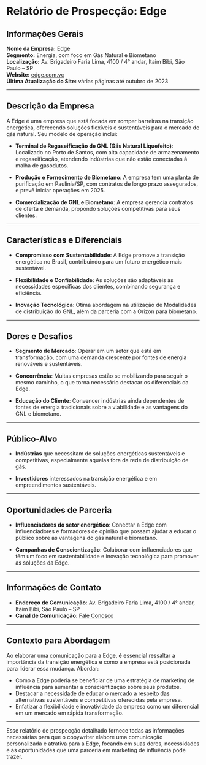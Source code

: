 # Relatório de Prospecção: Edge

## Informações Gerais
**Nome da Empresa:** Edge  
**Segmento:** Energia, com foco em Gás Natural e Biometano  
**Localização:** Av. Brigadeiro Faria Lima, 4100 / 4° andar, Itaim Bibi, São Paulo – SP  
**Website:** [edge.com.vc](https://www.edge.com.vc)  
**Última Atualização do Site:** várias páginas até outubro de 2023

---

## Descrição da Empresa
A Edge é uma empresa que está focada em romper barreiras na transição energética, oferecendo soluções flexíveis e sustentáveis para o mercado de gás natural. Seu modelo de operação inclui:

- **Terminal de Regaseificação de GNL (Gás Natural Liquefeito)**: Localizado no Porto de Santos, com alta capacidade de armazenamento e regaseificação, atendendo indústrias que não estão conectadas à malha de gasodutos.
  
- **Produção e Fornecimento de Biometano**: A empresa tem uma planta de purificação em Paulínia/SP, com contratos de longo prazo assegurados, e prevê iniciar operações em 2025.

- **Comercialização de GNL e Biometano**: A empresa gerencia contratos de oferta e demanda, propondo soluções competitivas para seus clientes.

---

## Características e Diferenciais
- **Compromisso com Sustentabilidade**: A Edge promove a transição energética no Brasil, contribuindo para um futuro energético mais sustentável.

- **Flexibilidade e Confiabilidade**: As soluções são adaptáveis às necessidades específicas dos clientes, combinando segurança e eficiência.

- **Inovação Tecnológica**: Ótima abordagem na utilização de Modalidades de distribuição do GNL, além da parceria com a Orizon para biometano.

---

## Dores e Desafios
- **Segmento de Mercado**: Operar em um setor que está em transformação, com uma demanda crescente por fontes de energia renováveis e sustentáveis.

- **Concorrência**: Muitas empresas estão se mobilizando para seguir o mesmo caminho, o que torna necessário destacar os diferenciais da Edge.

- **Educação do Cliente**: Convencer indústrias ainda dependentes de fontes de energia tradicionais sobre a viabilidade e as vantagens do GNL e biometano.

---

## Público-Alvo
- **Indústrias** que necessitam de soluções energéticas sustentáveis e competitivas, especialmente aquelas fora da rede de distribuição de gás.

- **Investidores** interessados na transição energética e em empreendimentos sustentáveis.

---

## Oportunidades de Parceria
- **Influenciadores do setor energético**: Conectar a Edge com influenciadores e formadores de opinião que possam ajudar a educar o público sobre as vantagens do gás natural e biometano.

- **Campanhas de Conscientização**: Colaborar com influenciadores que têm um foco em sustentabilidade e inovação tecnológica para promover as soluções da Edge.

---

## Informações de Contato
- **Endereço de Comunicação**: Av. Brigadeiro Faria Lima, 4100 / 4° andar, Itaim Bibi, São Paulo – SP  
- **Canal de Comunicação**: [Fale Conosco](https://www.edge.com.vc/comunicacao-e-imprensa/fale-conosco)

---

## Contexto para Abordagem
Ao elaborar uma comunicação para a Edge, é essencial ressaltar a importância da transição energética e como a empresa está posicionada para liderar essa mudança. Abordar:

- Como a Edge poderia se beneficiar de uma estratégia de marketing de influência para aumentar a conscientização sobre seus produtos.
- Destacar a necessidade de educar o mercado a respeito das alternativas sustentáveis e competitivas oferecidas pela empresa.
- Enfatizar a flexibilidade e inovatividade da empresa como um diferencial em um mercado em rápida transformação.

---

Esse relatório de prospecção detalhado fornece todas as informações necessárias para que o copywriter elabore uma comunicação personalizada e atrativa para a Edge, focando em suas dores, necessidades e as oportunidades que uma parceria em marketing de influência pode trazer.